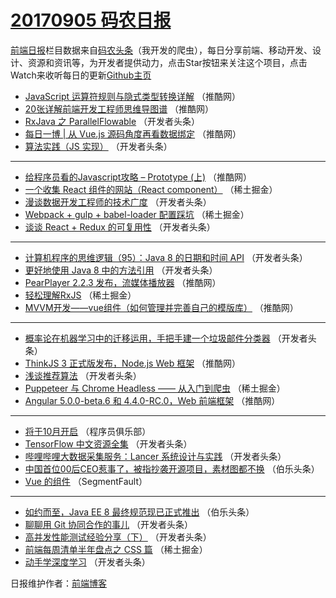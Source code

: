 # [20170905 码农日报](http://hao.caibaojian.com/date/2017/09/05)

[前端日报](http://caibaojian.com/c/news)栏目数据来自[码农头条](http://hao.caibaojian.com/)（我开发的爬虫），每日分享前端、移动开发、设计、资源和资讯等，为开发者提供动力，点击Star按钮来关注这个项目，点击Watch来收听每日的更新[Github主页](https://github.com/kujian/frontendDaily)
* [JavaScript 运算符规则与隐式类型转换详解](http://hao.caibaojian.com/50089.html) （推酷网）
* [20张详解前端开发工程师思维导图谱](http://hao.caibaojian.com/50091.html) （推酷网）
* [RxJava 之 ParallelFlowable](http://hao.caibaojian.com/50115.html) （开发者头条）
* [每日一博 | 从 Vue.js 源码角度再看数据绑定](http://hao.caibaojian.com/50097.html) （推酷网）
* [算法实践（JS 实现）](http://hao.caibaojian.com/50108.html) （开发者头条）

***
* [给程序员看的Javascript攻略 &#8211; Prototype (上)](http://hao.caibaojian.com/50090.html) （推酷网）
* [一个收集 React 组件的网站（React component）](http://hao.caibaojian.com/50156.html) （稀土掘金）
* [漫谈数据开发工程师的技术广度](http://hao.caibaojian.com/50187.html) （开发者头条）
* [Webpack + gulp + babel-loader 配置踩坑](http://hao.caibaojian.com/50149.html) （稀土掘金）
* [谈谈 React + Redux 的可复用性](http://hao.caibaojian.com/50191.html) （开发者头条）

***
* [计算机程序的思维逻辑（95）：Java 8 的日期和时间 API](http://hao.caibaojian.com/50193.html) （开发者头条）
* [更好地使用 Java 8 中的方法引用](http://hao.caibaojian.com/50112.html) （开发者头条）
* [PearPlayer 2.2.3 发布，流媒体播放器](http://hao.caibaojian.com/50093.html) （推酷网）
* [轻松理解RxJS](http://hao.caibaojian.com/50154.html) （稀土掘金）
* [MVVM开发——vue组件（如何管理并完善自己的模版库）](http://hao.caibaojian.com/50094.html) （推酷网）

***
* [概率论在机器学习中的迁移运用，手把手建一个垃圾邮件分类器](http://hao.caibaojian.com/50114.html) （开发者头条）
* [ThinkJS 3 正式版发布，Node.js Web 框架](http://hao.caibaojian.com/50095.html) （推酷网）
* [浅谈推荐算法](http://hao.caibaojian.com/50186.html) （开发者头条）
* [Puppeteer 与 Chrome Headless —— 从入门到爬虫](http://hao.caibaojian.com/50158.html) （稀土掘金）
* [Angular 5.0.0-beta.6 和 4.4.0-RC.0，Web 前端框架](http://hao.caibaojian.com/50098.html) （推酷网）

***
* [将于10月开启](http://hao.caibaojian.com/50217.html) （程序员俱乐部）
* [TensorFlow 中文资源全集](http://hao.caibaojian.com/50177.html) （开发者头条）
* [哔哩哔哩大数据采集服务：Lancer 系统设计与实践](http://hao.caibaojian.com/50190.html) （开发者头条）
* [中国首位00后CEO惹事了，被指抄袭开源项目，素材图都不换](http://hao.caibaojian.com/50218.html) （伯乐头条）
* [Vue 的组件](http://hao.caibaojian.com/50128.html) （SegmentFault）

***
* [如约而至，Java EE 8 最终规范现已正式推出](http://hao.caibaojian.com/50219.html) （伯乐头条）
* [聊聊用 Git 协同合作的事儿](http://hao.caibaojian.com/50179.html) （开发者头条）
* [高并发性能测试经验分享（下）](http://hao.caibaojian.com/50110.html) （开发者头条）
* [前端每周清单半年盘点之 CSS 篇](http://hao.caibaojian.com/50151.html) （稀土掘金）
* [动手学深度学习](http://hao.caibaojian.com/50111.html) （开发者头条）

日报维护作者：[前端博客](http://caibaojian.com/) 